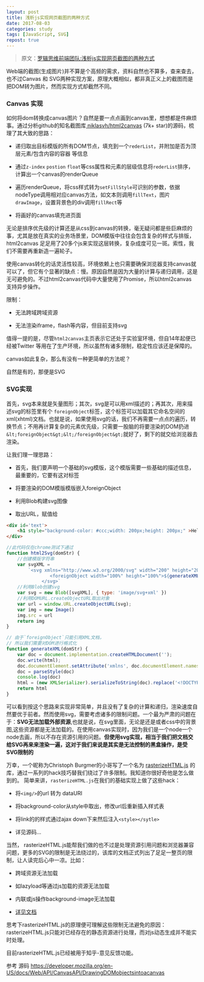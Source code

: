 ```yaml
---
layout: post
title: 浅析js实现网页截图的两种方式
date: 2017-08-03
categories: study
tags: [JavaScript, SVG]
repost: true
---
```


> 原文：[罗辑思维前端团队:浅析js实现网页截图的两种方式](http://f2e.luojilab.org/qian-xi-jsshi-xian-wang-ye-jie-tu-de-liang-chong-fang-shi/)

Web端的截图(生成图片)并不算是个高频的需求，资料自然也不算多，查来查去，也不过Canvas 和 SVG两种实现方案，原理大概相似，都非真正义上的截图而是把DOM转为图片，然而实现方式却截然不同。

### Canvas 实现

如何将dom转换成canvas图片？自然是要一点点画到canvas里，想想都是件麻烦事。通过分析github的知名截图库[ niklasvh/html2canvas](https://github.com/niklasvh/html2canvas) (7k+ star)的源码，梳理了其大致的思路：

*   递归取出目标模版的所有DOM节点，填充到一个`rederList`，并附加是否为顶层元素/包含内容的容器 等信息

*   通过`z-index` `postion` `float`等css属性和元素的层级信息将`rederList`排序，计算出一个canvas的renderQueue

*   遍历renderQueue，将css样式转为`setFillStyle`可识别的参数，依据nodeType调用相对应canvas方法，如文本则调用`fillText`，图片`drawImage`，设置背景色的div调用`fillRect`等
*   将画好的canvas填充进页面

无论是排序优先级的计算还是从css到canvas的转换，毫无疑问都是些巨麻烦的事，尤其是放在真实的业务场景里，DOM模版中往往会包含复杂的样式与排版，html2canvas 足足用了20多个js来实现这层转换，复杂成度可见一斑。索性，我们不需要再重新造一遍轮子。

使用canvas转化的话灵活性较高，环境依赖上也只需要确保浏览器支持canvas就可以了，但它有个显著的缺点：慢。原因自然是因为大量的计算与递归调用，这是无可避免的。不过html2canvas代码中大量使用了Promise，所以html2canvas 支持异步操作。

限制：

*   无法跨域跨域资源

*   无法渲染iframe，flash等内容，但目前支持svg

值得一提的是，尽管`html2canvas`主页表示它还处于实验室环境，但自14年起便已经被Twitter 等用在了生产环境，所以虽然有诸多限制，稳定性应该还是保障的。

canvas如此复杂，那么有没有一种更简单的方法呢？

自然是有的，那便是SVG

### SVG实现

首先，svg本来就是矢量图形；其次，svg是可以用xml描述的；再其次，用来描述svg的标签里有个 `foreignObject`标签，这个标签可以加载其它命名空间的xml(xhtml)文档。也就是说，如果使用svg的话，我们不再需要一点点的遍历，转换节点；不用再计算复杂的元素优先级，只需要一股脑的将要渲染的DOM扔进`&lt;foreignObject&gt;&lt;/foreignObject&gt;`就好了，剩下的就交给浏览器去渲染。

让我们理一理思路：

* 首先，我们要声明一个基础的svg模版，这个模版需要一些基础的描述信息，最重要的，它要有<foreignObject></foreignObject>这对标签

* 将要渲染的DOM模版模版嵌入foreignObject

* 利用Blob构建svg图像

* 取出URL，赋值给

``` html
<div id='text'>
    <h1 style="background-color: #ccc;width: 200px;height: 200px;" >Hello World</h1>
</div>
```

``` javascript
//此代码仅在chrome测试下通过
function html2Svg(domStr) {
    //创建模版字符串
    var svgXML =
        `<svg xmlns="http://www.w3.org/2000/svg" width="200" height="200">
                <foreignObject width="100%" height="100%">${generateXML(html)}</foreignObject>
             </svg>`
    //利用Blob创建svg
    var svg = new Blob([svgXML], { type: 'image/svg+xml' })
    //利用DOMURL.createObjectURL取出对象
    var url = window.URL.createObjectURL(svg);
    var img = new Image()
    img.src = url
    return img
}

// 由于`foreignObject`只能引用XML文档，
// 所以我们需要对DOM进行格式化
function generateXML(domStr) {
    var doc = document.implementation.createHTMLDocument('');
    doc.write(html);
    doc.documentElement.setAttribute('xmlns', doc.documentElement.namespaceURI);
    doc = parseStyle(doc)
    console.log(doc)
    html = (new XMLSerializer).serializeToString(doc).replace('<!DOCTYPE html>', '');
    return html
}
```

可以看到按这个思路来实现非常简单，并且没有了复杂的计算和递归，渲染速度自然要优于前者。然而使用svg，需要考虑诸多的限制问题。一个最为严肃的问题在于：**SVG无法加载外部资源**,也就是说，在svg里面，无论是![]()还是<link href="">或者css中的背景图,这些资源都是无法加载的。在使用canvas实现时，因为我们是一个node一个node去画，所以不存在资源引用的问题。**但使用svg实现，相当于我们把文档交给SVG再来来渲染一遍，这对于我们来说是其实是无法控制的黑盒操作，是受SVG限制的**

万幸，一个昵称为Christoph Burgmer的小哥写了一个名为 [rasterizeHTML.js](https://github.com/cburgmer/rasterizeHTML.js) 的库，通过一系列的hack技巧替我们绕过了许多限制。我知道你很好奇他是怎么做到的。
简单来讲，`rasterizeHTML.js`在我们的基础实现上做了这些hack：

*   将`<img/>`的url 转为 dataURI

*   将background-color从style中取出，修改url后重新插入样式表

*   将link的的样式通过ajax down下来然后注入`<style></sytle>`

*   详见源码...

当然， rasterizeHTML.js能帮我们做的也不过是处理资源引用问题和浏览器兼容问题，更多的SVG的限制是无法绕过的，该库的文档正式列出了足足一整页的限制，让人读完后心中一凉。比如：

* 跨域资源无法加载

* 如lazyload等通过js加载的资源无法加载

* 内联或js操作background-image无法加载

* [详见文档](https://github.com/cburgmer/rasterizeHTML.js/wiki/Limitations)

思考下rasterizeHTML.js的原理便可理解这些限制无法避免的原因： rasterizeHTML.js只能对已经存在的静态资源进行处理，而对js动态生成并不能实时处理。

目前rasterizeHTML.js已经被用于知乎-意见反馈功能。


参考
源码 https://developer.mozilla.org/en-US/docs/Web/API/CanvasAPI/DrawingDOMobjectsintoacanvas
